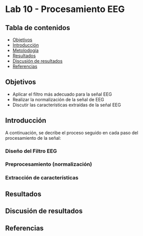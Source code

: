 # Lab 10 - Procesamiento EEG

## Tabla de contenidos
- [Objetivos](#objetivos)
- [Introducción](#introducción)
- [Metolodogía](#metodología)
- [Resultados](#resultados)
- [Discusión de resultados](#Discusión-de-resultados)
- [Referencias](#referencias)


##  Objetivos
- Aplicar el filtro más adecuado para la señal EEG
- Realizar la normalización de la señal de EEG
- Discutir las características extraídas de la señal EEG  

## Introducción


A continuación, se decribe el proceso seguido en cada paso del procesamiento de la señal: 

### Diseño del Filtro EEG



### Preprocesamiento (normalización)


### Extracción de características


## Resultados




## Discusión de resultados



## Referencias
